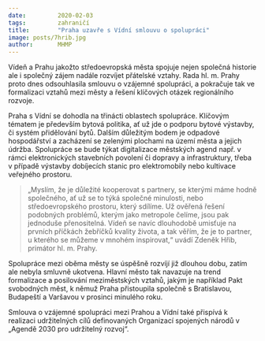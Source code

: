 ```yaml
---
date:         2020-02-03
tags:         zahraničí
title:        "Praha uzavře s Vídní smlouvu o spolupráci"
image: posts/7hrib.jpg
author:       MHMP
---
```


Vídeň a Prahu jakožto středoevropská města spojuje nejen společná historie ale i společný zájem nadále rozvíjet přátelské vztahy. Rada hl. m. Prahy proto dnes odsouhlasila smlouvu o vzájemné spolupráci, a pokračuje tak ve formalizaci vztahů mezi městy a řešení klíčových otázek regionálního rozvoje.

Praha s Vídní se dohodla na třinácti oblastech spolupráce. Klíčovým tématem je především bytová politika, ať už jde o podporu bytové výstavby, či systém přidělování bytů. Dalším důležitým bodem je odpadové hospodářství a zacházení se zelenými plochami na území města a jejich údržba. Spolupráce se bude týkat digitalizace městských agend např. v rámci elektronických stavebních povolení či dopravy a infrastruktury, třeba v případě výstavby dobíjecích stanic pro elektromobily nebo kultivace veřejného prostoru.

> „Myslím, že je důležité kooperovat s partnery, se kterými máme hodně společného, ať už se to týká společné minulosti, nebo středoevropského prostoru, který sdílíme. Už ověřená řešení podobných problémů, kterým jako metropole čelíme, jsou pak jednoduše přenositelná. Vídeň se navíc dlouhodobě umisťuje na prvních příčkách žebříčků kvality života, a tak věřím, že je to partner, u kterého se můžeme v mnohém inspirovat,“ uvádí Zdeněk Hřib, primátor hl. m. Prahy.

Spolupráce mezi oběma městy se úspěšně rozvíjí již dlouhou dobu, zatím ale nebyla smluvně ukotvena. Hlavní město tak navazuje na trend formalizace a posilování meziměstských vztahů, jakým je například Pakt svobodných měst, k němuž Praha přistoupila společně s Bratislavou, Budapeští a Varšavou v prosinci minulého roku. 

Smlouva o vzájemné spolupráci mezi Prahou a Vídní také přispívá k realizaci udržitelných cílů definovaných Organizací spojených národů v „Agendě 2030 pro udržitelný rozvoj“.
